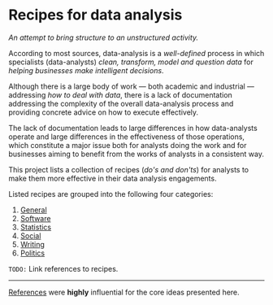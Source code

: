 # Recipes for data analysis

_An attempt to bring structure to an unstructured activity._

According to most sources, data-analysis is a _well-defined_ process in which specialists (data-analysts) *clean, transform, model and question data* for *helping businesses make intelligent decisions*.

Although there is a large body of work — both academic and industrial — addressing *how to deal with data*, there is a lack of documentation addressing the complexity of the overall data-analysis process and providing concrete advice on how to execute effectively.

The lack of documentation leads to large differences in how data-analysts operate and large differences in the effectiveness of those operations, which constitute a major issue both for analysts doing the work and for businesses aiming to benefit from the works of analysts in a consistent way.

This project lists a collection of recipes (*do's and don'ts*) for analysts to make them more effective in their data analysis engagements.

Listed recipes are grouped into the following four categories:
1. [General](https://github.com/srctaha/recipes-for-data-analysis/blob/master/general.md)
1. [Software](https://github.com/srctaha/recipes-for-data-analysis/blob/master/software.md)
1. [Statistics](https://github.com/srctaha/recipes-for-data-analysis/blob/master/statistics.md)
1. [Social](https://github.com/srctaha/recipes-for-data-analysis/blob/master/social.md)
1. [Writing](https://github.com/srctaha/recipes-for-data-analysis/blob/master/writing.md)
1. [Politics](https://github.com/srctaha/recipes-for-data-analysis/blob/master/politics.md)

`TODO:` Link references to recipes.

---

[References](https://github.com/srctaha/recipes-for-data-analysis/blob/master/references.md) were **highly** influential for the core ideas presented here.
